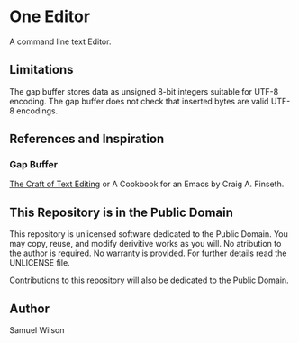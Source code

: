 # One Editor

A command line text Editor.

## Limitations

The gap buffer stores data as unsigned 8-bit integers suitable for UTF-8 encoding.
The gap buffer does not check that inserted bytes are valid UTF-8 encodings.

## References and Inspiration

### Gap Buffer

[The Craft of Text Editing](http://www.finseth.com/craft) or A Cookbook for an Emacs
by Craig A. Finseth.

## This Repository is in the Public Domain

This repository is unlicensed software dedicated to the Public Domain. You may copy, reuse,
and modify derivitive works as you will. No atribution to the author is required. No
warranty is provided. For further details read the UNLICENSE file.

Contributions to this repository will also be dedicated to the Public Domain.

## Author

Samuel Wilson
